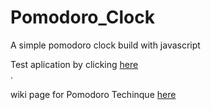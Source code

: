 # Pomodoro_Clock
A simple pomodoro clock build with javascript

Test aplication by clicking <a href="https://elspoka.github.io/Pomodoro-Clock/" target="_blank">here</a> <br>.

wiki page for Pomodoro Techinque <a href="https://en.wikipedia.org/wiki/Pomodoro_Technique" target="_blank">here</a> <br>
